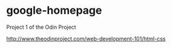 # google-homepage
Project 1 of the Odin Project

http://www.theodinproject.com/web-development-101/html-css